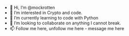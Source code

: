 - 👋 Hi, I’m @mockrotten
- 👀 I’m interested in Crypto and code.
- 🌱 I’m currently learning to code with Python
- 💞️ I’m looking to collaborate on anything I cannot break.
- 📫 Follow me here, unfollow me here - message me here

<!---
mockrotten/mockrotten is a ✨ special ✨ repository because its `README.md` (this file) appears on your GitHub profile.
You can click the Preview link to take a look at your changes.
--->
